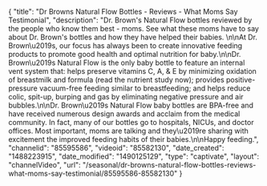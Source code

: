{
    "title": "Dr Browns Natural Flow Bottles - Reviews - What Moms Say Testimonial",
    "description": "Dr. Brown's Natural Flow bottles reviewed by the people who know them best - moms. See what these moms have to say about Dr. Brown's bottles and how they have helped their babies. \n\nAt Dr. Brown\u2019s, our focus has always been to create innovative feeding products to promote good health and optimal nutrition for baby.\n\nDr. Brown\u2019s Natural Flow is the only baby bottle to feature an internal vent system that: helps preserve vitamins C, A, & E by minimizing oxidation of breastmilk and formula (read the nutrient study now); provides positive-pressure vacuum-free feeding similar to breastfeeding; and helps reduce colic, spit-up, burping and gas by eliminating negative pressure and air bubbles.\n\nDr. Brown\u2019s Natural Flow baby bottles are BPA-free and have received numerous design awards and acclaim from the medical community. In fact, many of our bottles go to hospitals, NICUs, and doctor offices. Most important, moms are talking and they\u2019re sharing with excitement the improved feeding habits of their babies.\n\nHappy feeding.",
    "channelid": "85595586",
    "videoid": "85582130",
    "date_created": "1488223915",
    "date_modified": "1490125129",
    "type": "captivate",
    "layout": "channelVideo",
    "url": "\/seasonal\/dr-browns-natural-flow-bottles-reviews-what-moms-say-testimonial\/85595586-85582130"
}